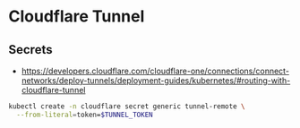 # Cloudflare Tunnel

## Secrets

- <https://developers.cloudflare.com/cloudflare-one/connections/connect-networks/deploy-tunnels/deployment-guides/kubernetes/#routing-with-cloudflare-tunnel>

```sh
kubectl create -n cloudflare secret generic tunnel-remote \
  --from-literal=token=$TUNNEL_TOKEN
```
